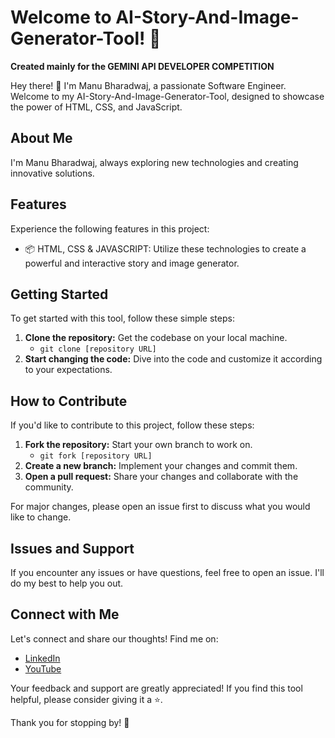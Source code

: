 # Welcome to AI-Story-And-Image-Generator-Tool! 🚀
**Created mainly for the GEMINI API DEVELOPER COMPETITION**

Hey there! 👋 I'm Manu Bharadwaj, a passionate Software Engineer. Welcome to my AI-Story-And-Image-Generator-Tool, designed to showcase the power of HTML, CSS, and JavaScript.

## About Me
I'm Manu Bharadwaj, always exploring new technologies and creating innovative solutions.

## Features
Experience the following features in this project:
- 📦 HTML, CSS & JAVASCRIPT: Utilize these technologies to create a powerful and interactive story and image generator.

## Getting Started
To get started with this tool, follow these simple steps:
1. **Clone the repository:** Get the codebase on your local machine.
   - `git clone [repository URL]`
2. **Start changing the code:** Dive into the code and customize it according to your expectations.

## How to Contribute
If you'd like to contribute to this project, follow these steps:
1. **Fork the repository:** Start your own branch to work on.
   - `git fork [repository URL]`
2. **Create a new branch:** Implement your changes and commit them.
3. **Open a pull request:** Share your changes and collaborate with the community.

For major changes, please open an issue first to discuss what you would like to change.

## Issues and Support
If you encounter any issues or have questions, feel free to open an issue. I'll do my best to help you out.

## Connect with Me
Let's connect and share our thoughts! Find me on:
- [LinkedIn](https://www.linkedin.com/in/manu-bharadwaj-3507a345/)
- [YouTube](https://www.youtube.com/@code-with-Bharadwaj)

Your feedback and support are greatly appreciated! If you find this tool helpful, please consider giving it a ⭐️.

Thank you for stopping by! 🌟
